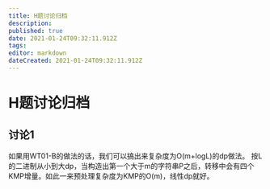 ```yaml
---
title: H题讨论归档
description: 
published: true
date: 2021-01-24T09:32:11.912Z
tags: 
editor: markdown
dateCreated: 2021-01-24T09:32:11.912Z
---
```


# H题讨论归档

## 讨论1
如果用WT01-B的做法的话，我们可以搞出来复杂度为O(m+logL)的dp做法。
按L的二进制从小到大dp，当构造出第一个大于m的字符串P之后，转移中会有四个KMP增量。如此一来预处理复杂度为KMP的O(m)，线性dp就好。